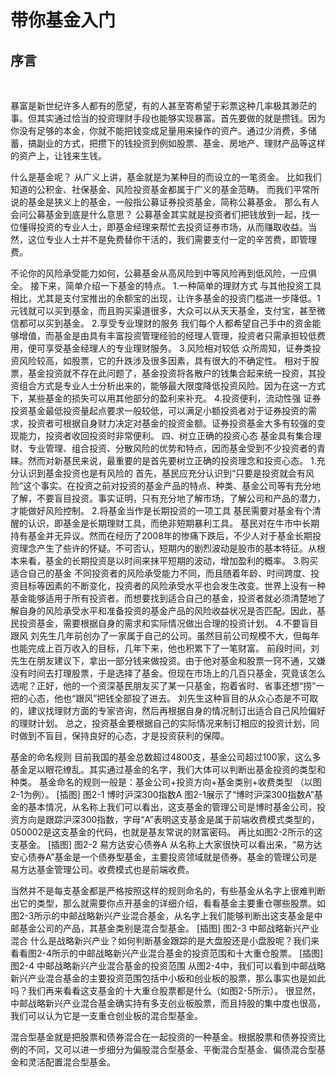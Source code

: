 # 带你基金入门

 ## 序言

​																																																																																																																																																																																																																																																																																																																																																																																																									

暴富是新世纪许多人都有的愿望，有的人甚至寄希望于彩票这种几率极其渺茫的事。但其实通过恰当的投资理财手段也能够实现暴富。首先要做的就是攒钱。因为你没有足够的本金，你就不能把钱变成足量用来操作的资产。通过少消费，多储蓄，搞副业的方式，把攒下的钱投资到例如股票、基金、房地产、理财产品等这样的资产上，让钱来生钱。

什么是基金呢？
从广义上讲，基金就是为某种目的而设立的一笔资金。
比如我们知道的公积金、社保基金、风险投资基金都属于广义的基金范畴。
而我们平常所说的基金是狭义上的基金，一般指公募证券投资基金，简称公募基金。
那么有人会问公募基金到底是什么意思？
公募基金其实就是投资者们把钱放到一起，找一位懂得投资的专业人士，即基金经理来帮忙去投资证券市场，从而赚取收益。当然，这位专业人士并不是免费替你干活的，我们需要支付一定的辛苦费，即管理费。

不论你的风险承受能力如何，公募基金从高风险到中等风险再到低风险，一应俱全。
接下来，简单介绍一下基金的特点。
1.一种简单的理财方式
与其他投资工具相比，尤其是支付宝推出的余额宝的出现，让许多基金的投资门槛进一步降低。1元钱就可以买到基金，而且购买渠道很多，大众可以从天天基金，支付宝，甚至微信都可以买到基金。
2.享受专业理财的服务
我们每个人都希望自己手中的资金能够增值，而基金是由具有丰富投资管理经验的经理人管理，投资者只需承担较低费用，便可享受基金经理人的专业理财服务。
3.风险相对较低
众所周知，证券类投资风险较高，如股票，它的升跌涉及很多因素，具有很大的不确定性。
相对于股票，基金投资就不存在此问题了，基金投资将各散户的钱集合起来统一投资，其投资组合方式是专业人士分析出来的，能够最大限度降低投资风险。因为在这一方式下，某些基金的损失可以用其他部分的盈利来补充。
4.投资便利，流动性强
证券投资基金最低投资量起点要求一般较低，可以满足小额投资者对于证券投资的需求，投资者可根据自身财力决定对基金的投资金额。证券投资基金大多有较强的变现能力，投资者收回投资时非常便利。
四、树立正确的投资心态
基金具有集合理财、专业管理、组合投资、分散风险的优势和特点，因而基金受到不少投资者的青睐。然而对新基民来说，最重要的是首先要树立正确的投资理念和投资心态。
1.充分认识到基金投资也是有风险的
首先，基民应充分认识到“只要是投资就会有风险”这个事实。在投资之前对投资的基金产品的特点、种类、基金公司等有充分地了解，不要盲目投资。事实证明，只有充分地了解市场，了解公司和产品的潜力，才能做好风险控制。
2.将基金当作是长期投资的一项工具
基民需要对基金有个清醒的认识，即基金是长期理财工具，而绝非短期暴利工具。
基民对在牛市中长期持有基金并无异议。然而在经历了2008年的惨痛下跌后，不少人对于基金长期投资理念产生了些许的怀疑。不可否认，短期内的剧烈波动是股市的基本特征。从根本来看，基金的长期投资是以时间来抹平短期的波动，增加盈利的概率。
3.购买适合自己的基金
不同投资者的风险承受能力不同，而且随着年龄、时间跨度、投资目标等因素的不断变化，投资者的风险承受水平也会发生改变。世界上没有一种基金能够适用于所有投资者。而想要找到适合自己的基金，投资者就必须清楚地了解自身的风险承受水平和准备投资的基金产品的风险收益状况是否匹配。因此，基民投资基金，需要根据自身的需求和实际情况做出合理的投资计划。
4.不要盲目跟风
刘先生几年前创办了一家属于自己的公司。虽然目前公司规模不大，但每年也能完成上百万收入的目标，几年下来，他也积累下了一笔财富。
前段时间，刘先生在朋友建议下，拿出一部分钱来做投资。由于他对基金和股票一窍不通，又嫌没有时间去打理股票，于是选择了基金。但现在市场上的几百只基金，究竟该怎么选呢？正好，他的一个资深基民朋友买了某一只基金，抱着省时、省事还想“捞”一把的心态，他也“跟风”把钱全部投了进去。
刘先生这种盲目的从众心态是不可取的，建议找理财方面的专家咨询，然后再根据自身的情况制订出适合自己风险偏好的理财计划。
总之，投资基金要根据自己的实际情况来制订相应的投资计划，同时做到不盲目，保持良好的心态，才是投资获利的保障。

基金的命名规则
目前我国的基金总数超过4800支，基金公司超过100家，这么多基金足以眼花缭乱。其实通过基金的名字，我们大体可以判断出基金投资的类型和种类。
基金命名的规则一般是：基金公司+投资方向+基金类别+收费类型
（以图2-1为例）。
[插图]
图2-1 博时沪深300指数A
图2-1展示了“博时沪深300指数A”基金的基本情况，从名称上我们可以看出，这支基金的管理公司是博时基金公司，投资方向是跟踪沪深300指数，字母“A”表明这支基金是属于前端收费模式类型的，050002是这支基金的代码，也就是基友常说的财富密码。
再比如图2-2所示的这支基金。
[插图]
图2-2 易方达安心债券A
从名称上大家很快可以看出来，“易方达安心债券A”基金是一个债券型基金，主要投资领域就是债券。基金的管理公司是易方达基金管理公司。收费模式也是前端收费。

当然并不是每支基金都是严格按照这样的规则命名的，有些基金从名字上很难判断出它的类型，那么就需要你点开基金的详细介绍，看看基金主要重仓哪些股票。如图2-3所示的中邮战略新兴产业混合基金，从名字上我们能够判断出这支基金是中邮基金公司的产品，其基金类别是混合型基金。
[插图]
图2-3 中邮战略新兴产业混合
什么是战略新兴产业？如何判断基金跟踪的是大盘股还是小盘股呢？我们来看看图2-4所示的中邮战略新兴产业混合基金的投资范围和十大重仓股票。
[插图]
图2-4 中邮战略新兴产业混合基金的投资范围
从图2-4中，我们可以看到中邮战略新兴产业混合基金的主要投资范围包括中小板和创业板的股票，那么事实也是如此吗？我们再来看看这支基金的十大重仓股票都是什么（如图2-5所示）。
很显然，中邮战略新兴产业混合基金确实持有多支创业板股票，而且持股的集中度也很高，我们可以认为它是一支重仓创业板的混合型基金。



混合型基金就是把股票和债券混合在一起投资的一种基金。根据股票和债券投资比例的不同，又可以进一步细分为偏股混合型基金、平衡混合型基金、偏债混合型基金和灵活配置混合型基金。
